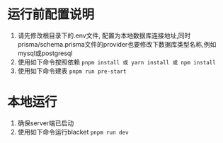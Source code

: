 # 运行前配置说明
1. 请先修改根目录下的.env文件, 配置为本地数据库连接地址,同时prisma/schema.prisma文件的provider也要修改下数据库类型名称,例如mysql或postgresql
2. 使用如下命令按照依赖
`
pnpm install 或 yarn install 或 npm install
`
3. 使用如下命令建表
`
pnpm run pre-start
`
# 本地运行
1. 确保server端已启动
2. 使用如下命令运行blacket
`
pnpm run dev
`

